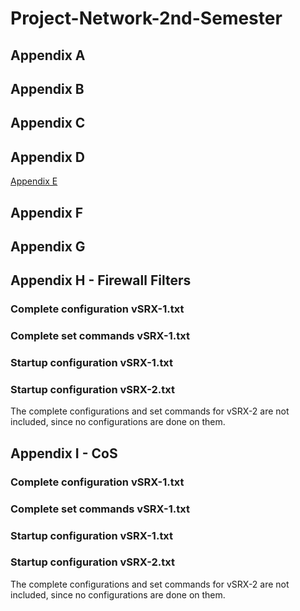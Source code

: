 # Project-Network-2nd-Semester
## Appendix A
## Appendix B
## Appendix C
## Appendix D


[Appendix E](https://github.com/Helweg/Project-Network-2nd-Semester/blob/master/APPENDIX%20E/README.md)


## Appendix F
## Appendix G
## Appendix H - Firewall Filters
### Complete configuration vSRX-1.txt
### Complete set commands vSRX-1.txt
### Startup configuration vSRX-1.txt
### Startup configuration vSRX-2.txt
The complete configurations and set commands for vSRX-2 are not included, since no configurations are done on them.
## Appendix I - CoS
### Complete configuration vSRX-1.txt
### Complete set commands vSRX-1.txt
### Startup configuration vSRX-1.txt
### Startup configuration vSRX-2.txt
The complete configurations and set commands for vSRX-2 are not included, since no configurations are done on them.
